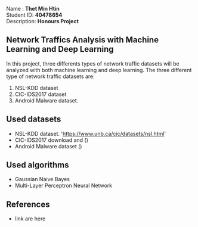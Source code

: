 Name : <b>Thet Min Htin</b><br>
Student ID: <b>40478654</b><br>
Description: <b>Honours Project</b>

## Network Traffics Analysis with Machine Learning and Deep Learning
In this project, three differents types of network traffic datasets will be analyzed with both machine learning and deep learning. The three different type of network traffic datasets are:
1. NSL-KDD dataset
2. CIC-IDS2017 dataset
3. Android Malware dataset.

## Used datasets
- NSL-KDD dataset. 'https://www.unb.ca/cic/datasets/nsl.html'
- CIC-IDS2017 download and ()
- Android Malware dataset ()

## Used algorithms 
- Gaussian Naive Bayes
- Multi-Layer Perceptron Neural Network

## References
- link are here